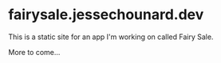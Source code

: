 # fairysale.jessechounard.dev

This is a static site for an app I'm working on called Fairy Sale.

More to come...